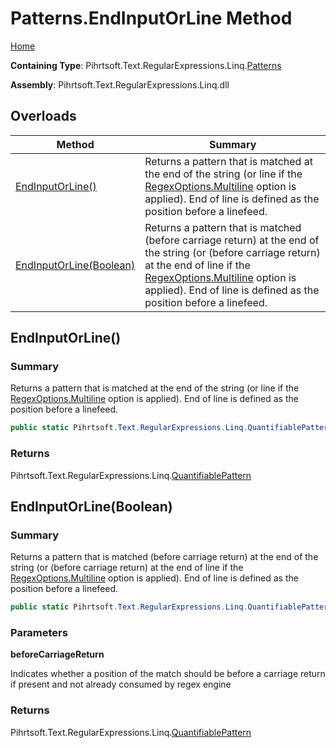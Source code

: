 # Patterns\.EndInputOrLine Method

[Home](../../../../../../README.md)

**Containing Type**: Pihrtsoft\.Text\.RegularExpressions\.Linq\.[Patterns](../README.md)

**Assembly**: Pihrtsoft\.Text\.RegularExpressions\.Linq\.dll

## Overloads

| Method | Summary |
| ------ | ------- |
| [EndInputOrLine()](#Pihrtsoft_Text_RegularExpressions_Linq_Patterns_EndInputOrLine) | Returns a pattern that is matched at the end of the string \(or line if the [RegexOptions.Multiline](https://docs.microsoft.com/en-us/dotnet/api/system.text.regularexpressions.regexoptions.multiline) option is applied\)\. End of line is defined as the position before a linefeed\. |
| [EndInputOrLine(Boolean)](#Pihrtsoft_Text_RegularExpressions_Linq_Patterns_EndInputOrLine_System_Boolean_) | Returns a pattern that is matched \(before carriage return\) at the end of the string \(or \(before carriage return\) at the end of line if the [RegexOptions.Multiline](https://docs.microsoft.com/en-us/dotnet/api/system.text.regularexpressions.regexoptions.multiline) option is applied\)\. End of line is defined as the position before a linefeed\. |

## EndInputOrLine\(\) <a name="Pihrtsoft_Text_RegularExpressions_Linq_Patterns_EndInputOrLine"></a>

### Summary

Returns a pattern that is matched at the end of the string \(or line if the [RegexOptions.Multiline](https://docs.microsoft.com/en-us/dotnet/api/system.text.regularexpressions.regexoptions.multiline) option is applied\)\. End of line is defined as the position before a linefeed\.

```csharp
public static Pihrtsoft.Text.RegularExpressions.Linq.QuantifiablePattern EndInputOrLine()
```

### Returns

Pihrtsoft\.Text\.RegularExpressions\.Linq\.[QuantifiablePattern](../../QuantifiablePattern/README.md)

## EndInputOrLine\(Boolean\) <a name="Pihrtsoft_Text_RegularExpressions_Linq_Patterns_EndInputOrLine_System_Boolean_"></a>

### Summary

Returns a pattern that is matched \(before carriage return\) at the end of the string \(or \(before carriage return\) at the end of line if the [RegexOptions.Multiline](https://docs.microsoft.com/en-us/dotnet/api/system.text.regularexpressions.regexoptions.multiline) option is applied\)\. End of line is defined as the position before a linefeed\.

```csharp
public static Pihrtsoft.Text.RegularExpressions.Linq.QuantifiablePattern EndInputOrLine(bool beforeCarriageReturn)
```

### Parameters

**beforeCarriageReturn**

Indicates whether a position of the match should be before a carriage return if present and not already consumed by regex engine

### Returns

Pihrtsoft\.Text\.RegularExpressions\.Linq\.[QuantifiablePattern](../../QuantifiablePattern/README.md)

